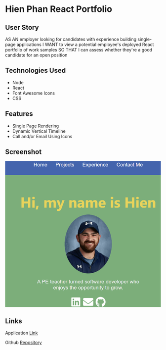 # Hien Phan React Portfolio

## User Story
AS AN employer looking for candidates with experience building single-page applications
I WANT to view a potential employee's deployed React portfolio of work samples
SO THAT I can assess whether they're a good candidate for an open position

## Technologies Used
- Node
- React
- Font Awesome Icons
- CSS

## Features
- Single Page Rendering
- Dynamic Vertical Timeline
- Call and/or Email Using Icons

## Screenshot

![profile screenshot](./src/assets/reactPortfolio.png)

## Links

Application [Link](https://hvphan1993.github.io/HVP-React-Portfolio/)

Github [Repository](https://github.com/hvphan1993/HVP-React-Portfolio.git)

